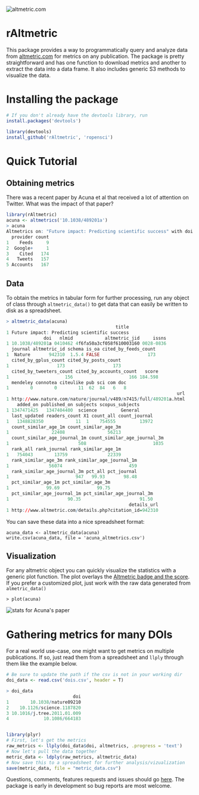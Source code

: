 ![altmetric.com](https://raw.github.com/ropensci/rAltmetric/master/altmetric_logo_title.png) 
# rAltmetric

This package provides a way to programmatically query and analyze data from [altmetric.com](http://altmetric.com) for metrics on any publication. The package is pretty straightforward and has one function to download metrics and another to extract the data into a data frame. It also includes generic S3 methods to visualize the data.

# Installing the package

```r
# If you don't already have the devtools library, run
install.packages('devtools')

library(devtools)
install_github('rAltmetric', 'ropensci')
```

# Quick Tutorial

## Obtaining metrics
There was a recent paper by Acuna et al that received a lot of attention on Twitter. What was the impact of that paper?

```r
library(rAltmetric)
acuna <- altmetrics('10.1038/489201a')
> acuna
Altmetrics on: "Future impact: Predicting scientific success" with doi 10.1038/489201a (altmetric_id: 942310) published in Nature.
  provider count
1    Feeds     9
2  Google+     1
3    Cited   174
4   Tweets   157
5 Accounts   167

```


## Data
To obtain the metrics in tabular form for further processing, run any object of class through `altmetric_data()` to get data that can easily be written to disk as a spreadsheet.

```r
> altmetric_data(acuna)
                                         title
1 Future impact: Predicting scientific success
              doi   nlmid            altmetric_jid     issns
1 10.1038/489201a 0410462 4f6fa50a3cf058f610003160 0028-0836
  journal altmetric_id schema is_oa cited_by_feeds_count
1  Nature       942310  1.5.4 FALSE                  173
  cited_by_gplus_count cited_by_posts_count
1                  173                  173
  cited_by_tweeters_count cited_by_accounts_count   score
1                     156                     166 184.598
  mendeley connotea citeulike pub sci com doc
1        0        0        11  62  84   6   8
                                                                url
1 http://www.nature.com/nature/journal/v489/n7415/full/489201a.html
    added_on published_on subjects scopus_subjects
1 1347471425   1347404400  science         General
  last_updated readers_count X1 count_all count_journal
1   1348828350            11  1    754555         13972
  count_similar_age_1m count_similar_age_3m
1                22408                56213
  count_similar_age_journal_1m count_similar_age_journal_3m
1                          508                         1035
  rank_all rank_journal rank_similar_age_1m
1   754043        13759               22339
  rank_similar_age_3m rank_similar_age_journal_1m
1               56074                         459
  rank_similar_age_journal_3m pct_all pct_journal
1                         947   99.93       98.48
  pct_similar_age_1m pct_similar_age_3m
1              99.69              99.75
  pct_similar_age_journal_1m pct_similar_age_journal_3m
1                      90.35                      91.50
                                              details_url
1 http://www.altmetric.com/details.php?citation_id=942310
```

You can save these data into a nice spreadsheet format:

```
acuna_data <- altmetric_data(acuna)
write.csv(acuna_data, file = 'acuna_altmetrics.csv')
```

## Visualization
For any altmetric object you can quickly visualize the statistics with a generic plot function. The plot overlays the [Altmetric badge and the score](http://api.altmetric.com/embeds.html). If you prefer a customized plot, just work with the raw data generated from `almetric_data()`

```
> plot(acuna)
```

![stats for Acuna's paper](https://raw.github.com/ropensci/rAltmetric/master/acuna.png)

# Gathering metrics for many DOIs
For a real world use-case, one might want to get metrics on multiple publications. If so, just read them from a spreadsheet and `llply` through them like the example below.

```r
# Be sure to update the path if the csv is not in your working dir
doi_data <- read.csv('dois.csv', header = T)

> doi_data
                         doi
1        10.1038/nature09210
2    10.1126/science.1187820
3 10.1016/j.tree.2011.01.009
4             10.1086/664183


library(plyr)
# First, let's get the metrics
raw_metrics <- llply(doi_data$doi, altmetrics, .progress = 'text')
# Now let's pull the data together
metric_data <- ldply(raw_metrics, altmetric_data)
# Now save this to a spreadsheet for further analysis/vizualization
save(metric_data, file = "metric_data.csv")
```



Questions, comments, features requests and issues should go [here](https://github.com/ropensci/rAltmetric/issues/). The package is early in development so bug reports are most welcome.